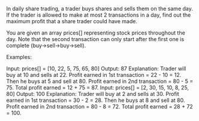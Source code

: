 In daily share trading, a trader buys shares and sells them on the same day. If the trader is allowed to make at most 2 transactions in a day, find out the maximum profit that a share trader could have made.

You are given an array prices[] representing stock prices throughout the day. Note that the second transaction can only start after the first one is complete (buy->sell->buy->sell).

Examples:

Input: prices[] = [10, 22, 5, 75, 65, 80]
Output: 87
Explanation: 
Trader will buy at 10 and sells at 22. 
Profit earned in 1st transaction = 22 - 10 = 12. 
Then he buys at 5 and sell at 80. 
Profit earned in 2nd transaction = 80 - 5 = 75. 
Total profit earned = 12 + 75 = 87. 
Input: prices[] = [2, 30, 15, 10, 8, 25, 80]
Output: 100
Explanation: 
Trader will buy at 2 and sells at 30. 
Profit earned in 1st transaction = 30 - 2 = 28. 
Then he buys at 8 and sell at 80. 
Profit earned in 2nd transaction = 80 - 8 = 72. 
Total profit earned = 28 + 72 = 100.